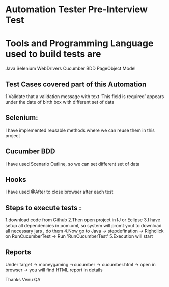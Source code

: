 # Automation Tester Pre-Interview Test

# Tools and Programming Language used to build tests are 

Java
Selenium WebDrivers 
Cucumber BDD
PageObject Model 

## Test Cases covered part of this Automation

1.Validate that a validation message with text ‘This field is required’ appears under the date of birth box with different set of data 

## Selenium:

I have implemented reusable methods where we can reuse them in this project 

## Cucumber BDD

I have used  Scenario Outline, so we can set different set of data 


## Hooks

I have used @After to close browser after each test 


## Steps to execute tests :

1.download code from Github
2.Then open project in IJ or Eclipse 
3.I have setup all dependencies in pom.xml, so system will promt yout to download all necessary jars , do them
4.Now go to Java -> stepdefination -> Righclick on RunCucumberTest -> Run 'RunCucumberTest'
5.Execution will start 

## Reports
Under target -> moneygaming ->cucumber -> cucumber.html -> open in browser -> you will find HTML report in details 






Thanks 
Venu
QA

